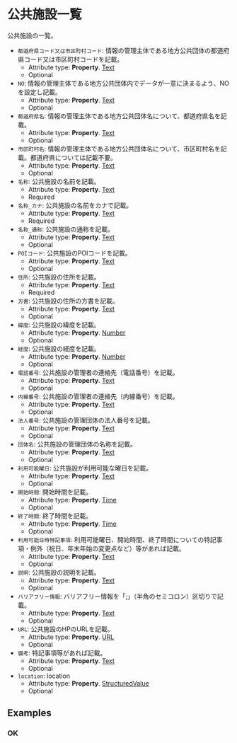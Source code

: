 # 公共施設一覧

公共施設の一覧。
-  `都道府県コード又は市区町村コード`: 情報の管理主体である地方公共団体の都道府県コード又は市区町村コードを記載。
   -  Attribute type: **Property**. [Text](https://schema.org/Text)
   -  Optional
-  `NO`: 情報の管理主体である地方公共団体内でデータが一意に決まるよう、NOを設定し記載。
   -  Attribute type: **Property**. [Text](https://schema.org/Text)
   -  Optional
-  `都道府県名`: 情報の管理主体である地方公共団体名について、都道府県名を記載。
   -  Attribute type: **Property**. [Text](https://schema.org/Text)
   -  Optional
-  `市区町村名`: 情報の管理主体である地方公共団体名について、市区町村名を記載。都道府県については記載不要。
   -  Attribute type: **Property**. [Text](https://schema.org/Text)
   -  Optional
-  `名称`: 公共施設の名前を記載。
   -  Attribute type: **Property**. [Text](https://schema.org/Text)
   -  Required
-  `名称_カナ`: 公共施設の名前をカナで記載。
   -  Attribute type: **Property**. [Text](https://schema.org/Text)
   -  Required
-  `名称_通称`: 公共施設の通称を記載。
   -  Attribute type: **Property**. [Text](https://schema.org/Text)
   -  Optional
-  `POIコード`: 公共施設のPOIコードを記載。
   -  Attribute type: **Property**. [Text](https://schema.org/Text)
   -  Optional
-  `住所`: 公共施設の住所を記載。
   -  Attribute type: **Property**. [Text](https://schema.org/Text)
   -  Required
-  `方書`: 公共施設の住所の方書を記載。
   -  Attribute type: **Property**. [Text](https://schema.org/Text)
   -  Optional
-  `緯度`: 公共施設の緯度を記載。
   -  Attribute type: **Property**. [Number](https://schema.org/Number)
   -  Optional
-  `経度`: 公共施設の経度を記載。
   -  Attribute type: **Property**. [Number](https://schema.org/Number)
   -  Optional
-  `電話番号`: 公共施設の管理者の連絡先（電話番号）を記載。
   -  Attribute type: **Property**. [Text](https://schema.org/Text)
   -  Optional
-  `内線番号`: 公共施設の管理者の連絡先（内線番号）を記載。
   -  Attribute type: **Property**. [Text](https://schema.org/Text)
   -  Optional
-  `法人番号`: 公共施設の管理団体の法人番号を記載。
   -  Attribute type: **Property**. [Text](https://schema.org/Text)
   -  Optional
-  `団体名`: 公共施設の管理団体の名称を記載。
   -  Attribute type: **Property**. [Text](https://schema.org/Text)
   -  Optional
-  `利用可能曜日`: 公共施設が利用可能な曜日を記載。
   -  Attribute type: **Property**. [Text](https://schema.org/Text)
   -  Optional
-  `開始時間`: 開始時間を記載。
   -  Attribute type: **Property**. [Time](https://schema.org/Time)
   -  Optional
-  `終了時間`: 終了時間を記載。
   -  Attribute type: **Property**. [Time](https://schema.org/Time)
   -  Optional
-  `利用可能日時特記事項`: 利用可能曜日、開始時間、終了時間についての特記事項・例外（祝日、年末年始の変更点など）等があれば記載。
   -  Attribute type: **Property**. [Text](https://schema.org/Text)
   -  Optional
-  `説明`: 公共施設の説明を記載。
   -  Attribute type: **Property**. [Text](https://schema.org/Text)
   -  Optional
-  `バリアフリー情報`: バリアフリー情報を「;」（半角のセミコロン）区切りで記載。
   -  Attribute type: **Property**. [Text](https://schema.org/Text)
   -  Optional
-  `URL`: 公共施設のHPのURLを記載。
   -  Attribute type: **Property**. [URL](https://schema.org/URL)
   -  Optional
-  `備考`: 特記事項等があれば記載。
   -  Attribute type: **Property**. [Text](https://schema.org/Text)
   -  Optional
-  `location`: location
   -  Attribute type: **Property**. [StructuredValue](https://schema.org/StructuredValue)
   -  Optional



## Examples

### OK


